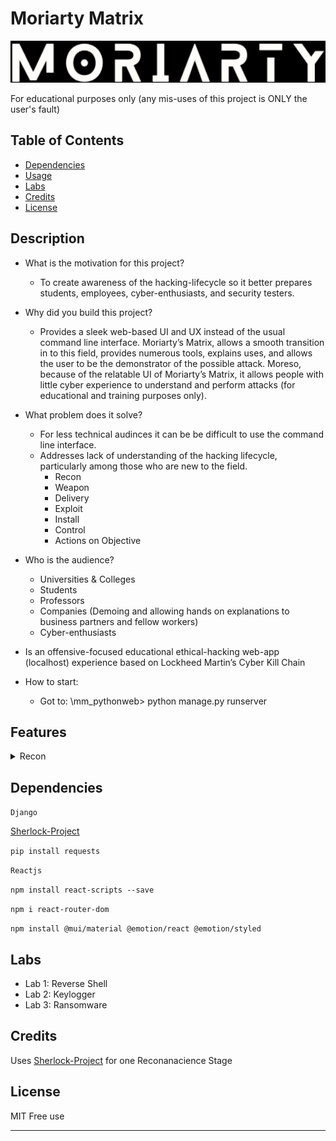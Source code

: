# Moriarty Matrix


<picture>
  <source media="(prefers-color-scheme: dark)" srcset="https://raw.githubusercontent.com/Fiery-Warrior/mm_pythonweb/main/frontend/src/Navbar/logo.png" width="1000">
  <source media="(prefers-color-scheme: light)" srcset="https://raw.githubusercontent.com/Fiery-Warrior/mm_pythonweb/main/frontend/src/Navbar/logo.png" width="1000">
  <img alt="Moriarty Matrix Logo" src="https://raw.githubusercontent.com/Fiery-Warrior/mm_pythonweb/main/frontend/src/Navbar/logo.png" width="1000">
</picture>


For educational purposes only (any mis-uses of this project is ONLY the user's fault)



## Table of Contents


- [Dependencies](#Dependencies)
- [Usage](#usage)
- [Labs](#labs)
- [Credits](#credits)
- [License](#license)



## Description

- What is the motivation for this project? 
  - To create awareness of the hacking-lifecycle so it better prepares students, employees, cyber-enthusiasts, and security testers. 
  
- Why did you build this project?
  - Provides a sleek web-based UI and UX instead of the usual command line interface.  Moriarty’s Matrix, allows a smooth transition in to this field, provides numerous tools, explains uses, and allows the user to be the demonstrator of the possible attack. Moreso, because of the relatable UI of Moriarty’s Matrix, it allows people with little cyber experience to understand and perform attacks (for educational and training purposes only). 
  
- What problem does it solve?
  - For less technical audinces it can be be difficult to use the command line interface.
  - Addresses lack of understanding of the hacking lifecycle, particularly among those who are new to the field. 
    - Recon
    - Weapon
    - Delivery
    - Exploit
    - Install
    - Control
    - Actions on Objective
  
- Who is the audience?
  - Universities & Colleges 
  - Students
  - Professors
  - Companies (Demoing and allowing hands on explanations to business partners and fellow workers)
  - Cyber-enthusiasts

- Is an offensive-focused educational ethical-hacking web-app (localhost) experience based on Lockheed Martin’s Cyber Kill Chain

- How to start:
  - Got to: \mm_pythonweb> python manage.py runserver

## Features


<details>
<summary>Recon</summary>

Six Parts

</details>




## Dependencies

```Django```

[Sherlock-Project](https://github.com/sherlock-project/sherlock)

```pip install requests```

```Reactjs```

```npm install react-scripts --save```

```npm i react-router-dom```

```npm install @mui/material @emotion/react @emotion/styled```


## Labs
- Lab 1: Reverse Shell 
- Lab 2: Keylogger
- Lab 3: Ransomware

## Credits

Uses [Sherlock-Project](https://github.com/sherlock-project/sherlock) for one Reconanacience Stage


## License

MIT Free use

---

